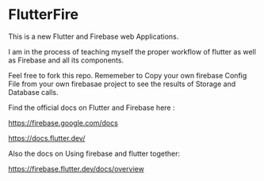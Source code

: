 # FlutterFire

This is a new Flutter and Firebase web Applications.

I am in the process of teaching myself the proper workflow of flutter as well as Firebase and all its components.

Feel free to fork this repo. Rememeber to Copy your own firebase Config File from your own firebasae project to see the results of Storage and Database calls.

Find the official docs on Flutter and Firebase here : 

https://firebase.google.com/docs

https://docs.flutter.dev/

Also the docs on Using firebase and flutter together: 

https://firebase.flutter.dev/docs/overview

